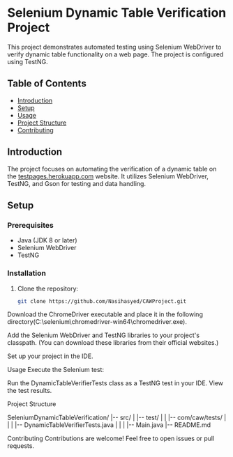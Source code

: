 # Selenium Dynamic Table Verification Project

This project demonstrates automated testing using Selenium WebDriver to verify dynamic table functionality on a web page. The project is configured using TestNG.

## Table of Contents

- [Introduction](#introduction)
- [Setup](#setup)
- [Usage](#usage)
- [Project Structure](#project-structure)
- [Contributing](#contributing)

## Introduction

The project focuses on automating the verification of a dynamic table on the [testpages.herokuapp.com](https://testpages.herokuapp.com/styled/tag/dynamic-table.html) website. It utilizes Selenium WebDriver, TestNG, and Gson for testing and data handling.

## Setup

### Prerequisites

- Java (JDK 8 or later)
- Selenium WebDriver
- TestNG

### Installation

1. Clone the repository:

   ```bash
   git clone https://github.com/Nasihasyed/CAWProject.git

Download the ChromeDriver executable and place it in the following directory(C:\selenium\chromedriver-win64\chromedriver.exe).

Add the Selenium WebDriver and TestNG libraries to your project's classpath. (You can download these libraries from their official websites.)

Set up your project in the IDE.

Usage
Execute the Selenium test:

Run the DynamicTableVerifierTests class as a TestNG test in your IDE.
View the test results.

Project Structure

SeleniumDynamicTableVerification/
|-- src/
|   |-- test/
|   |   |-- com/caw/tests/
|   |   |   |-- DynamicTableVerifierTests.java
|   |   |   |-- Main.java
|-- README.md

Contributing
Contributions are welcome! Feel free to open issues or pull requests.
